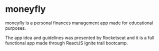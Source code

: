# moneyfly

moneyfly is a personal finances management app made for educational purposes.

The app idea and guidelines was presented by Rocketseat and it is a full functional app made through ReactJS ignite trail bootcamp.

